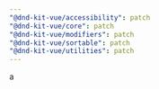 ```yaml
---
"@dnd-kit-vue/accessibility": patch
"@dnd-kit-vue/core": patch
"@dnd-kit-vue/modifiers": patch
"@dnd-kit-vue/sortable": patch
"@dnd-kit-vue/utilities": patch
---
```


a

